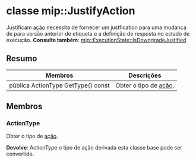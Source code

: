 # <a name="class-mipjustifyaction"></a>classe mip::JustifyAction 
Justificam [ação](class_mip_action.md) necessita de fornecer um justfication para uma mudança de para versão anterior de etiqueta e a definição de resposta no estado de execução.
**Consulte também**: [mip::ExecutionState::IsDowngradeJustified](class_mip_executionstate.md#isdowngradejustified)
  
## <a name="summary"></a>Resumo
 Membros                        | Descrições                                
--------------------------------|---------------------------------------------
 pública ActionType GetType() const  |  Obter o tipo de [ação](class_mip_action.md).
  
## <a name="members"></a>Membros
  
### <a name="actiontype"></a>ActionType
Obter o tipo de [ação](class_mip_action.md).

  
**Devolve**: ActionType o tipo de ação derivada esta classe base pode ser convertido.